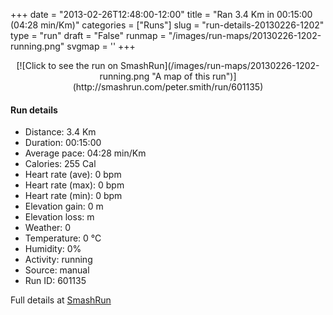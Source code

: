+++
date = "2013-02-26T12:48:00-12:00"
title = "Ran 3.4 Km in 00:15:00 (04:28 min/Km)"
categories = ["Runs"]
slug = "run-details-20130226-1202"
type = "run"
draft = "False"
runmap = "/images/run-maps/20130226-1202-running.png"
svgmap = '<polyline points="">'
+++



<!--more-->

<center>
[![Click to see the run on SmashRun](/images/run-maps/20130226-1202-running.png "A map of this run")](http://smashrun.com/peter.smith/run/601135)
</center>

#### Run details

* Distance: 3.4 Km
* Duration: 00:15:00
* Average pace: 04:28 min/Km
* Calories: 255 Cal
* Heart rate (ave): 0 bpm
* Heart rate (max): 0 bpm
* Heart rate (min): 0 bpm
* Elevation gain: 0 m
* Elevation loss:  m
* Weather: 0
* Temperature: 0 &deg;C
* Humidity: 0%
* Activity: running
* Source: manual
* Run ID: 601135

Full details at [SmashRun](http://smashrun.com/peter.smith/run/601135)